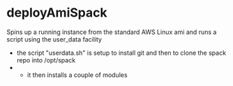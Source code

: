 # deployAmiSpack
Spins up a running instance from the standard AWS Linux ami and runs a script using the user_data facility    
 - the script "userdata.sh" is setup to install git and then to clone the spack repo into /opt/spack
 - - it then installs a couple of modules
 


